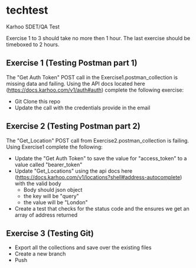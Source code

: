 # techtest


Karhoo SDET/QA Test

Exercise 1 to 3 should take no more then 1 hour. The last exercise should be timeboxed to 2 hours.

 
## Exercise 1 (Testing Postman part 1)
The "Get Auth Token" POST call in the Exercise1.postman_collection is missing data and failing. Using the API docs located here (https://docs.karhoo.com/v1/auth#auth) complete the following exercise:
- Git Clone this repo
- Update the call with the credentials provide in the email 

## Exercise 2 (Testing Postman part 2)
The "Get_Location" POST call from Exercise2.postman_collection is failing. Using Exercise1 complete the following:

- Update the "Get Auth Token" to save the value for "access_token" to a value called "bearer_token"
- Update "Get_Locations" using the api docs here (https://docs.karhoo.com/v1/locations?shell#address-autocomplete) with the valid body
  - Body should json object 
  - the key will be "query"
  - the value will be "London"
- Create a test that checks for the status code and the ensures we get an array of address returned

## Exercise 3 (Testing Git)

- Export all the collections and save over the existing files
- Create a new branch
- Push
